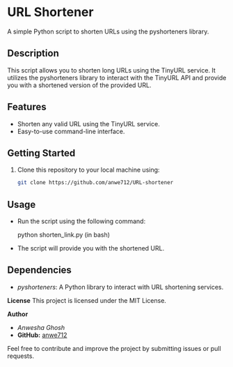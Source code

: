 # URL Shortener

A simple Python script to shorten URLs using the pyshorteners library.

## Description

This script allows you to shorten long URLs using the TinyURL service. It utilizes the pyshorteners library to interact with the TinyURL API and provide you with a shortened version of the provided URL.

## Features

- Shorten any valid URL using the TinyURL service.
- Easy-to-use command-line interface.

## Getting Started

1. Clone this repository to your local machine using:

   ```bash
   git clone https://github.com/anwe712/URL-shortener

## Usage

- Run the script using the following command:


   python shorten_link.py (in bash)


- The script will provide you with the shortened URL.   

## Dependencies
- *pyshorteners*: A Python library to interact with URL shortening services.

**License**
This project is licensed under the MIT License.

**Author**
- *Anwesha Ghosh*
- **GitHub:** [anwe712](https://github.com/anwe712)

Feel free to contribute and improve the project by submitting issues or pull requests.


